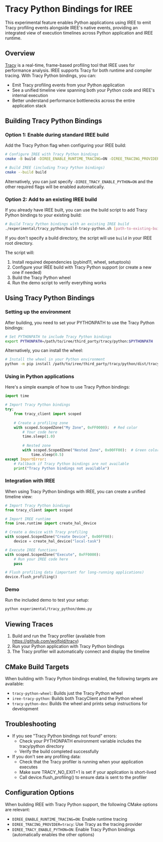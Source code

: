 # Tracy Python Bindings for IREE

This experimental feature enables Python applications using IREE to emit Tracy profiling events alongside IREE's native events, providing an integrated view of execution timelines across Python application and IREE runtime.

## Overview

[Tracy](https://github.com/wolfpld/tracy) is a real-time, frame-based profiling tool that IREE uses for performance analysis. IREE supports Tracy for both runtime and compiler tracing. With Tracy Python bindings, you can:

- Emit Tracy profiling events from your Python application
- See a unified timeline view spanning both your Python code and IREE's internal execution
- Better understand performance bottlenecks across the entire application stack

## Building Tracy Python Bindings

### Option 1: Enable during standard IREE build

Add the Tracy Python flag when configuring your IREE build:

```bash
# Configure IREE with Tracy Python bindings
cmake -B build -DIREE_ENABLE_RUNTIME_TRACING=ON -DIREE_TRACING_PROVIDER=tracy -DIREE_TRACY_ENABLE_PYTHON=ON ..

# Build IREE (including Tracy Python bindings)
cmake --build build
```

Alternatively, you can just specify `-DIREE_TRACY_ENABLE_PYTHON=ON` and the other required flags will be enabled automatically.

### Option 2: Add to an existing IREE build

If you already have IREE built, you can use the build script to add Tracy Python bindings to your existing build:

```bash
# Build Tracy Python bindings with an existing IREE build
./experimental/tracy_python/build-tracy-python.sh [path-to-existing-build-dir]
```

If you don't specify a build directory, the script will use `build` in your IREE root directory.

The script will:
1. Install required dependencies (pybind11, wheel, setuptools)
2. Configure your IREE build with Tracy Python support (or create a new one if needed)
3. Build the Tracy Python wheel
4. Run the demo script to verify everything works

## Using Tracy Python Bindings

### Setting up the environment

After building, you need to set your PYTHONPATH to use the Tracy Python bindings:

```bash
# Set PYTHONPATH to include Tracy Python bindings
export PYTHONPATH=/path/to/iree/third_party/tracy/python:$PYTHONPATH
```

Alternatively, you can install the wheel:

```bash
# Install the wheel in your Python environment
python -m pip install /path/to/iree/third_party/tracy/python/dist/tracy_client-*.whl
```

### Using in Python applications

Here's a simple example of how to use Tracy Python bindings:

```python
import time

# Import Tracy Python bindings
try:
    from tracy_client import scoped
    
    # Create a profiling zone
    with scoped.ScopedZone("My Zone", 0xFF0000):  # Red color
        # Your code here
        time.sleep(1.0)
        
        # Nested zone
        with scoped.ScopedZone("Nested Zone", 0x00FF00):  # Green color
            time.sleep(0.5)
except ImportError:
    # Fallback if Tracy Python bindings are not available
    print("Tracy Python bindings not available")
```

### Integration with IREE

When using Tracy Python bindings with IREE, you can create a unified timeline view:

```python
# Import Tracy Python bindings
from tracy_client import scoped

# Import IREE runtime
from iree.runtime import create_hal_device

# Create a device with Tracy profiling
with scoped.ScopedZone("Create Device", 0x00FF00):
    device = create_hal_device("local-task")

# Execute IREE functions
with scoped.ScopedZone("Execute", 0xFF0000):
    # Run your IREE code here
    pass

# Flush profiling data (important for long-running applications)
device.flush_profiling()
```

### Demo

Run the included demo to test your setup:

```bash
python experimental/tracy_python/demo.py
```

## Viewing Traces

1. Build and run the Tracy profiler (available from https://github.com/wolfpld/tracy)
2. Run your Python application with Tracy Python bindings
3. The Tracy profiler will automatically connect and display the timeline

## CMake Build Targets

When building with Tracy Python bindings enabled, the following targets are available:

- `tracy-python-wheel`: Builds just the Tracy Python wheel
- `iree-tracy-python`: Builds both TracyClient and the Python wheel
- `tracy-python-dev`: Builds the wheel and prints setup instructions for development

## Troubleshooting

- If you see "Tracy Python bindings not found" errors:
  - Check your PYTHONPATH environment variable includes the tracy/python directory
  - Verify the build completed successfully
- If you don't see any profiling data:
  - Check that the Tracy profiler is running when your application executes
  - Make sure TRACY_NO_EXIT=1 is set if your application is short-lived
  - Call device.flush_profiling() to ensure data is sent to the profiler

## Configuration Options

When building IREE with Tracy Python support, the following CMake options are relevant:

- `DIREE_ENABLE_RUNTIME_TRACING=ON`: Enable runtime tracing
- `DIREE_TRACING_PROVIDER=tracy`: Use Tracy as the tracing provider
- `DIREE_TRACY_ENABLE_PYTHON=ON`: Enable Tracy Python bindings (automatically enables the other options)